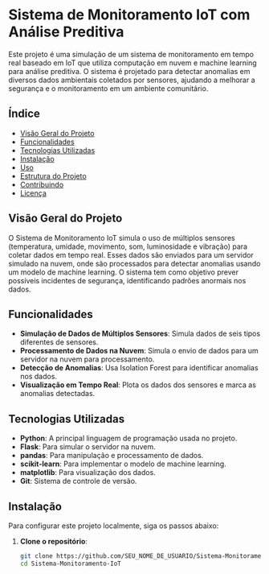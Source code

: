 # Sistema de Monitoramento IoT com Análise Preditiva

Este projeto é uma simulação de um sistema de monitoramento em tempo real baseado em IoT que utiliza computação em nuvem e machine learning para análise preditiva. O sistema é projetado para detectar anomalias em diversos dados ambientais coletados por sensores, ajudando a melhorar a segurança e o monitoramento em um ambiente comunitário.

## Índice

- [Visão Geral do Projeto](#visão-geral-do-projeto)
- [Funcionalidades](#funcionalidades)
- [Tecnologias Utilizadas](#tecnologias-utilizadas)
- [Instalação](#instalação)
- [Uso](#uso)
- [Estrutura do Projeto](#estrutura-do-projeto)
- [Contribuindo](#contribuindo)
- [Licença](#licença)

## Visão Geral do Projeto

O Sistema de Monitoramento IoT simula o uso de múltiplos sensores (temperatura, umidade, movimento, som, luminosidade e vibração) para coletar dados em tempo real. Esses dados são enviados para um servidor simulado na nuvem, onde são processados para detectar anomalias usando um modelo de machine learning. O sistema tem como objetivo prever possíveis incidentes de segurança, identificando padrões anormais nos dados.

## Funcionalidades

- **Simulação de Dados de Múltiplos Sensores**: Simula dados de seis tipos diferentes de sensores.
- **Processamento de Dados na Nuvem**: Simula o envio de dados para um servidor na nuvem para processamento.
- **Detecção de Anomalias**: Usa Isolation Forest para identificar anomalias nos dados.
- **Visualização em Tempo Real**: Plota os dados dos sensores e marca as anomalias detectadas.

## Tecnologias Utilizadas

- **Python**: A principal linguagem de programação usada no projeto.
- **Flask**: Para simular o servidor na nuvem.
- **pandas**: Para manipulação e processamento de dados.
- **scikit-learn**: Para implementar o modelo de machine learning.
- **matplotlib**: Para visualização dos dados.
- **Git**: Sistema de controle de versão.

## Instalação

Para configurar este projeto localmente, siga os passos abaixo:

1. **Clone o repositório**:
   ```bash
   git clone https://github.com/SEU_NOME_DE_USUARIO/Sistema-Monitoramento-IoT.git
   cd Sistema-Monitoramento-IoT
